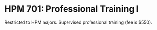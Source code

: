 # HPM 701: Professional Training I

Restricted to HPM majors. Supervised professional training (fee is $550).